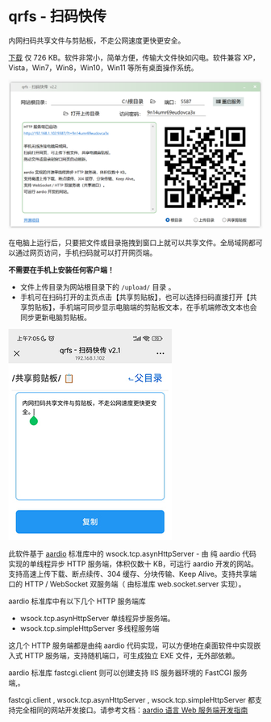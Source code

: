 # qrfs - 扫码快传
内网扫码共享文件与剪贴板，不走公网速度更快更安全。

[下载](dist/qrfs.7z) 仅 726 KB。软件非常小，简单方便，传输大文件快如闪电。软件兼容 XP，Vista，Win7，Win8，Win10，Win11 等所有桌面操作系统。

![qrfs 电脑界面截图](screenshots/qrfs.jpg)

在电脑上运行后，只要把文件或目录拖拽到窗口上就可以共享文件。全局域网都可以通过网页访问，手机扫码就可以打开网页端。 

**不需要在手机上安装任何客户端！**

- 文件上传目录为网站根目录下的 `/upload/` 目录 。
- 手机可在扫码打开的主页点击【共享剪贴板】，也可以选择扫码直接打开【共享剪贴板】，手机端可同步显示电脑端的剪贴板文本，在手机端修改文本也会同步更新电脑剪贴板。 

![qrfs 手机界面截图](screenshots/phone.jpg)

此软件基于 [aardio](https://www.aardio.com) 标准库中的 wsock.tcp.asynHttpServer  - 由 纯 aardio 代码实现的单线程异步 HTTP 服务端，体积仅数十 KB，可运行 aardio 开发的网站。支持高速上传下载、断点续传、304 缓存、分块传输、Keep Alive。支持共享端口的 HTTP / WebSocket 双服务端（ 由标准库 web.socket.server 实现）。

aardio 标准库中有以下几个 HTTP 服务端库
- wsock.tcp.asynHttpServer 单线程异步服务端。
- wsock.tcp.simpleHttpServer 多线程服务端

这几个 HTTP 服务端都是由纯 aardio 代码实现，可以方便地在桌面软件中实现嵌入式 HTTP 服务端，支持随机端口，可生成独立 EXE 文件，无外部依赖。

aardio 标准库 fastcgi.client 则可以创建支持 IIS 服务器环境的 FastCGI 服务端,。

fastcgi.client , wsock.tcp.asynHttpServer , wsock.tcp.simpleHttpServer 都支持完全相同的网站开发接口。请参考文档：[aardio 语言 Web 服务端开发指南](https://www.aardio.com/zh-cn/doc/guide/quickstart/web-server.html)